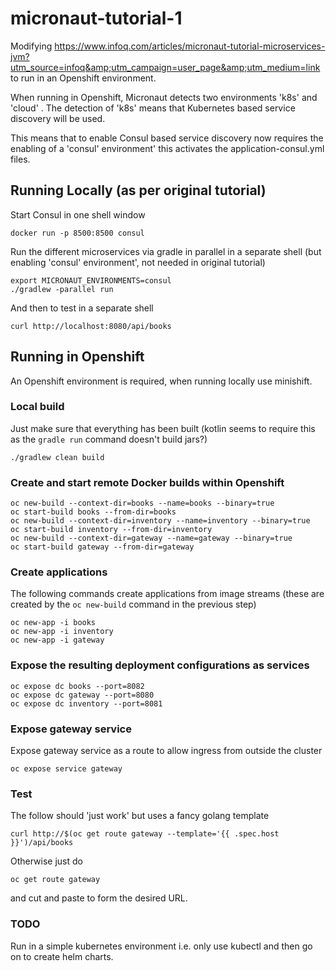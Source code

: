 # micronaut-tutorial-1
Modifying https://www.infoq.com/articles/micronaut-tutorial-microservices-jvm?utm_source=infoq&amp;utm_campaign=user_page&amp;utm_medium=link to run in an Openshift environment. 

When running in Openshift, Micronaut detects two environments 'k8s' and 'cloud' . The detection of 'k8s' means that Kubernetes based service discovery will be used.

This means that to enable Consul based service discovery now requires the enabling of a 'consul' environment' this activates the application-consul.yml files.

## Running Locally (as per original tutorial)

Start Consul in one shell window

    docker run -p 8500:8500 consul
    
Run the different microservices via gradle in parallel in a separate shell (but enabling 'consul' environment', not needed in original tutorial)

    export MICRONAUT_ENVIRONMENTS=consul
    ./gradlew -parallel run
    
And then to test in a separate shell

    curl http://localhost:8080/api/books

## Running in Openshift

An Openshift environment is required, when running locally use minishift.

### Local build

Just make sure that everything has been built (kotlin seems to require this as the `gradle run` command doesn't build jars?)
 
    ./gradlew clean build

### Create and start remote Docker builds within Openshift

    oc new-build --context-dir=books --name=books --binary=true
    oc start-build books --from-dir=books
    oc new-build --context-dir=inventory --name=inventory --binary=true
    oc start-build inventory --from-dir=inventory
    oc new-build --context-dir=gateway --name=gateway --binary=true
    oc start-build gateway --from-dir=gateway

### Create applications

The following commands create applications from image streams (these are created by the `oc new-build` command in the previous step)

    oc new-app -i books
    oc new-app -i inventory
    oc new-app -i gateway

### Expose the resulting deployment configurations as services

    oc expose dc books --port=8082
    oc expose dc gateway --port=8080
    oc expose dc inventory --port=8081

### Expose gateway service 

Expose gateway service as a route to allow ingress from outside the cluster

    oc expose service gateway

### Test

The follow should 'just work' but uses a fancy golang template

    curl http://$(oc get route gateway --template='{{ .spec.host }}')/api/books

Otherwise just do 

    oc get route gateway

and cut and paste to form the desired URL.

### TODO

Run in a simple kubernetes environment i.e. only use kubectl and then go on to create helm charts.
